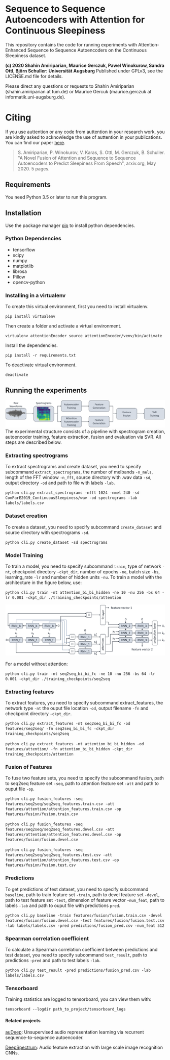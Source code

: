 # Sequence to Sequence Autoencoders with Attention for Continuous Sleepiness

This repository contains the code for running experiments with Attention-Enhanced Sequence to Sequence Autoencoders on the Continuous Sleepiness dataset.

**(c) 2020 Shahin Amiriparian, Maurice Gerczuk, Pawel Winokurow, Sandra Ottl, Björn Schuller: Universität Augsburg**
Published under GPLv3, see the LICENSE.md file for details.

Please direct any questions or requests to Shahin Amiriparian (shahin.amiriparian at tum.de) or Maurice Gercuk (maurice.gerczuk at informatik.uni-augsburg.de).

# Citing
If you use auttention or any code from auttention in your research work, you are kindly asked to acknowledge the use of auttention in your publications. You can find our paper [here](https://arxiv.org/pdf/2005.08722).
> S. Amiriparian, P. Winokurov, V. Karas, S. Ottl, M. Gerczuk, B. Schuller. "A Novel Fusion of Attention and Sequence to Sequence Autoencoders to Predict Sleepiness From Speech", arxiv.org, May 2020. 5 pages.


## Requirements

You need Python 3.5 or later to run this program. 

## Installation

Use the package manager [pip](https://pip.pypa.io/en/stable/) to install python dependencies.

### Python Dependencies

- tensorflow
- scipy
- numpy
- matplotlib
- librosa
- Pillow
- opencv-python

### Installing in a virtualenv

 To create this virtual environment, first you need to install virtualenv.
```
pip install virtualenv
```
Then create a folder and activate a virtual environment.
```
virtualenv attentionEncoder source attentionEncoder/venv/bin/activate
```
Install the dependencies.
```
pip install -r requirements.txt
```
To deactivate virtual environment.
```
deactivate
```

## Running the experiments
![Experimental Setup](attention-experimental-setup.png)
The experimental structure consists of a pipeline with spectrogram creation, autoencoder training, feature extraction, fusion and evaluation via SVR. All steps are described below.

### Extracting spectrograms
To extract spectrograms and create dataset, you need to specify subcommand `extract_spectrograms`, the number of melbands `-n_mels`, length of the FFT window `-n_fft`, source directory with .wav data `-sd`, output directory `-od` and path to file with labels `-lab`.
```
python cli.py extract_spectrograms -nfft 1024 -nmel 240 -sd ComParE2019_ContinuousSleepiness/wav -od spectrograms -lab labels/labels.csv
```
### Dataset creation
To create a dataset, you need to specify subcommand `create_dataset` and source directory with spectrograms `-sd`.
```
python cli.py create_dataset -sd spectrograms
```
### Model Training
To train a model, you need to specify subcommand `train`, type of network `-nt`, checkpoint directory `-ckpt_dir`, number of epochs `-ne`, batch size `-bs`, learning_rate `-lr` and number of hidden units `-nu`. To train a model with the architecture in the figure below, use:
```
python cli.py train -nt attention_bi_bi_hidden -ne 10 -nu 256 -bs 64 -lr 0.001 -ckpt_dir ./training_checkpoints/attention
```
![Architecture](attention-architecture.png)



For a model without attention:
```
python cli.py train -nt seq2seq_bi_bi_fc -ne 10 -nu 256 -bs 64 -lr 0.001 -ckpt_dir ./training_checkpoints/seq2seq
```
### Extracting features
To extract features, you need to specify subcommand extract_features, the network type `-nt` the ouput file location `-od`, output filename `-fn` and  checkpoint directory `-ckpt_dir`.
```
python cli.py extract_features -nt seq2seq_bi_bi_fc -od features/seq2seq/ -fn seq2seq_bi_bi_fc -ckpt_dir training_checkpoints/seq2seq

python cli.py extract_features -nt attention_bi_bi_hidden -od features/attention/ -fn attention_bi_bi_hidden -ckpt_dir training_checkpoints/attention

```
### Fusion of Features
To fuse two feature sets, you need to specify the subcommand fusion, path to seq2seq feature set `-seq`, path to attention feature set `-att` and path to ouput file `-op`.
```
python cli.py fusion_features -seq features/seq2seq/seq2seq_features.train.csv -att features/attention/attention_features.train.csv -op features/fusion/fusion.train.csv

python cli.py fusion_features -seq features/seq2seq/seq2seq_features.devel.csv -att features/attention/attention_features.devel.csv -op features/fusion/fusion.devel.csv

python cli.py fusion_features -seq features/seq2seq/seq2seq_features.test.csv -att features/attention/attention_features.test.csv -op features/fusion/fusion.test.csv
```


### Predictions
To get predictions of test dataset, you need to specify subcommand `baseline`, path to train feature set `-train`, path to devel feature set `-devel`, path to test feature set `-test`, dimension of feature vector -`num_feat`, path to labels `-lab` and path to ouput file with predictions `pred`.
```
python cli.py baseline -train features/fusion/fusion.train.csv -devel features/fusion/fusion.devel.csv -test features/fusion/fusion.test.csv -lab labels/labels.csv -pred predictions/fusion_pred.csv -num_feat 512 
```
### Spearman correlation coefficient
To calculate a Spearman correlation coefficient between predictions and test dataset, you need to specify subcommand `test_result`, path to predictions `-pred` and path to test labels `-lab`. 
```
python cli.py test_result -pred predictions/fusion_pred.csv -lab labels/labels.csv
```
### Tensorboard
Training statistics are logged to tensorboard, you can view them with:
```
tensorboard --logdir path_to_project/tensorboard_logs
```


#### Related projects
[auDeep](https://www.github.com/auDeep/auDeep): Unsupervised audio representation learning via recurrent sequence-to-sequence autoencoder.

[DeepSpectrum](https://www.github.com/DeepSpectrum/DeepSpectrum): Audio feature extraction with large scale image recognition CNNs.



